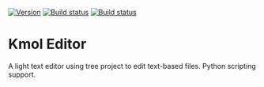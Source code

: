 [![Version](https://img.shields.io/badge/version-18.11.0-yellow.svg)](https://github.com/KmolYuan/kmol-editor/releases/latest)
[![Build status](https://ci.appveyor.com/api/projects/status/0oeyvc4tgghesyed?svg=true)](https://ci.appveyor.com/project/KmolYuan/kmol-editor)
[![Build status](https://img.shields.io/travis/KmolYuan/kmol-editor.svg?logo=travis)](https://travis-ci.org/KmolYuan/kmol-editor)

Kmol Editor
===

A light text editor using tree project to edit text-based files. Python scripting support.
